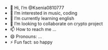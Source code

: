 - 👋 Hi, I’m @Ksenia0810777
- 👀 I’m interested in music, coding
- 🌱 I’m currently learning english
- 💞️ I’m looking to collaborate on crypto project
- 📫 How to reach me ...
- 😄 Pronouns: ...
- ⚡ Fun fact: so happy 

<!---
Ksenia0810777/Ksenia0810777 is a ✨ special ✨ repository because its `README.md` (this file) appears on your GitHub profile.
You can click the Preview link to take a look at your changes.
--->

